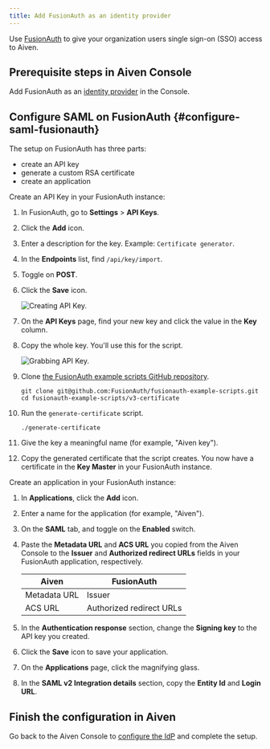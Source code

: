 ```yaml
---
title: Add FusionAuth as an identity provider
---
```


Use [FusionAuth](https://fusionauth.io/) to give your organization users
single sign-on (SSO) access to Aiven.

## Prerequisite steps in Aiven Console

Add FusionAuth as an
[identity provider](/docs/platform/howto/saml/add-identity-providers#add-idp-aiven-console) in the Console.

## Configure SAML on FusionAuth {#configure-saml-fusionauth}

The setup on FusionAuth has three parts:

-   create an API key
-   generate a custom RSA certificate
-   create an application

Create an API Key in your FusionAuth instance:

1. In FusionAuth, go to **Settings** > **API Keys**.
1. Click the **Add** icon.
1. Enter a description for the key. Example: `Certificate generator`.
1. In the **Endpoints** list, find `/api/key/import`.
1. Toggle on **POST**.
1. Click the **Save** icon.

    ![Creating API Key.](/images/content/platform/howto/saml/fusionauth/create-api-key.png)

1. On the **API Keys** page, find your new key and click the value
    in the **Key** column.

1. Copy the whole key. You'll use this for the script.

    ![Grabbing API Key.](/images/content/platform/howto/saml/fusionauth/grab-api-key.png)

1. Clone [the FusionAuth example scripts GitHub
    repository](https://github.com/FusionAuth/fusionauth-example-scripts).

    ```shell
    git clone git@github.com:FusionAuth/fusionauth-example-scripts.git
    cd fusionauth-example-scripts/v3-certificate
    ```

1. Run the `generate-certificate` script.

    ```shell
    ./generate-certificate
    ```

1. Give the key a meaningful name (for example, "Aiven key").

1. Copy the generated certificate that the script creates. You now have
    a certificate in the **Key Master** in your FusionAuth instance.

Create an application in your FusionAuth instance:

1. In **Applications**, click the **Add** icon.
1. Enter a name for the application (for example, "Aiven").
1. On the **SAML** tab, and toggle on the **Enabled** switch.
1. Paste the **Metadata URL** and **ACS URL** you copied from the Aiven
   Console to the **Issuer** and **Authorized redirect URLs** fields in
   your FusionAuth application, respectively.

   | Aiven        | FusionAuth               |
   | ------------ | ------------------------ |
   | Metadata URL | Issuer                   |
   | ACS URL      | Authorized redirect URLs |

1. In the **Authentication response** section, change the **Signing
    key** to the API key you created.
1. Click the **Save** icon to save your application.
1. On the **Applications** page, click the magnifying glass.
1. In the **SAML v2 Integration details** section, copy the **Entity
    Id** and **Login URL**.

## Finish the configuration in Aiven

Go back to the Aiven Console to
[configure the IdP](/docs/platform/howto/saml/add-identity-providers#configure-idp-aiven-console) and complete the setup.
